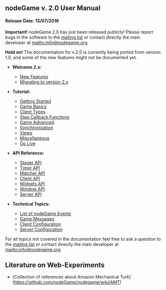 ## nodeGame v. 2.0 User Manual

#### Release Date: 13/07/2016 

**Important!** nodeGame 2.0 has just been released publicly! Please report
bugs in the software to the <a
href="https://groups.google.com/forum/?fromgroups#!forum/nodegame">mailing
list</a> or contact directly the main developer at
<mailto:info@nodegame.org>.

**Hold on!** The documentation for v.2.0 is currently being ported
from version 1.0, and some of the new features might not be documented
yet.

* **Welcome 2.x:**
  - [New Features](New-Features-v2)
  - [Migrating to version 2.x](Migrating-To-v2)

* **Tutorial:**

  - [Getting Started](Getting-Started-v2)
  - [Game Basics](Game-Basics-v2)
  - [Client Types](Client-Types-v2)
  - [Step Callback Functions](Step-Callback-Functions-v2)
  - [Game Advanced](Game-Advanced-v2)
  - [Synchronization](Synchronization-v2)
  - [Views](Views-v2)
  - [Miscellaneous](Miscellaneous-v2)
  - [Go Live](Go-Live-v2)

* **API Reference:**

  - [Stager API](Stager-API-v2)
  - [Timer API](Timer-API-v2)
  - [Matcher API](Matcher-API-v2)
  - [Client API](Client-API-v2)
  - [Widgets API](Widgets-API-v2)
  - [Window API](Window-API-v2)
  - [Server API](Server-API-v2)

* **Technical Topics:**
  
  - [List of nodeGame Events](Events-v2)
  - [Game Messages](Game-Messages-v2)
  - [Client Configuration](Client-Configuration-v2)
  - [Server Configuration](Server-Configuration-v2)


For all topics not covered in the documentation feel free to ask a
question to the <a
href="https://groups.google.com/forum/?fromgroups#!forum/nodegame">mailing
list</a> or contact directly the main developer at
<mailto:info@nodegame.org>.


## Literature on Web-Experiments

- [Collection of references about Amazon Mechanical Turk]
  (https://github.com/nodeGame/nodegame/wiki/AMT)


